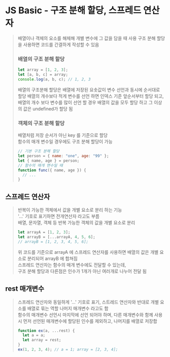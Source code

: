 # JS Basic - 구조 분해 할당, 스프레드 연산자

> 배열이나 객체의 요소를 해체해 개별 변수에 그 값을 담을 때 사용
> 구조 분해 할당을 사용하면 코드를 간결하게 작성할 수 있음
>
> ### 배열의 구조 분해 할당
>
> ```javascript
> let array = [1, 2, 3];
> let [a, b, c] = array;
> console.log(a, b, c); // 1, 2, 3
> ```
>
> 배열의 구조분해 할당은 배열에 저장된 요솟값이 변수 선언과 동시에 순서대로 할당
> 배열의 개수보다 적게 변수를 선언 하면 인덱스 기준 앞순서부터 할당 되고,
> 배열의 개수 보다 변수를 많이 선언 할 경우 배열의 값을 모두 할당 하고 그 이상의 값은 undefined가 할당 됨
>
> ### 객체의 구조 분해 할당
>
> 배열처럼 저장 순서가 아닌 key 를 기준으로 할당  
> 함수의 매개 변수일 경우에도 구조 분해 할당이 가능
>
> ```javascript
> // 기본 구조 분해 할당
> let person = { name: "one", age: "99" };
> let { name, age } = person;
> // 함수의 매개 변수일 때
> function func({ name, age }) {
>   // ...
> }
> ```

## 스프레드 연산자

> 반복이 가능한 객체에서 값을 개별 요소로 분리 하는 기능  
> '...' 기호로 표기하면 전개연산자 라고도 부름  
> 배열, 문자열, 객체 등 반복 가능한 객체의 값을 개별 요소로 분리
>
> ```javascript
> let arrayA = [1, 2, 3];
> let arrayB = [...arrayA, 4, 5, 6];
> // arrayB = [1, 2, 3, 4, 5, 6];
> ```
>
> 위 코드를 기준으로 arrayA 에 스프레드 연산자를 사용하면 배열의 값은 개별 요소로 분리되어 arrayB 에 합쳐짐  
> 스프레드 연산자는 함수의 매개 변수에도 전달할 수 있는데,  
> 구조 분해 할당과 다른점은 인수가 1개가 아닌 여러개로 나누어 전달 됨

## rest 매개변수

> 스프레드 연산자와 동일하게 '...' 기호로 표기, 스트레드 연산자와 반대로
> 개별 요소를 배열로 묶는 역할 나머지 매개변수 라고도 함  
> 함수의 매개변수 선언시 마지막에 선언 되어야 하며, 다른 매개변수와 함께 사용시 먼저 선언된 매개변수에 할당된 인수를 제외하고,
> 나머지를 배열로 저장합
>
> ```javascript
> function ex(a, ...rest) {
>   let a = a;
>   let array = rest;
> }
> ex(1, 2, 3, 4); // a = 1; array = [2, 3, 4];
> ```
